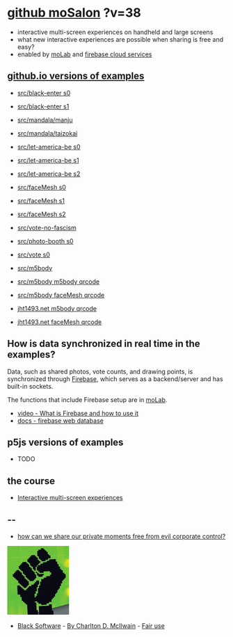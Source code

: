 # [github moSalon](https://github.com/molab-itp/moSalon) ?v=38

- interactive multi-screen experiences on handheld and large screens
- what new interactive experiences are possible when sharing is free and easy?
- enabled by [moLab](https://github.com/molab-itp/moLib) and [firebase cloud services](https://firebase.google.com)

## [github.io versions of examples](https://molab-itp.github.io/moSalon?v=38)

- [src/black-enter s0](src/black-enter/?v=38&group=s0)
- [src/black-enter s1](src/black-enter/?v=38&group=s1)

- [src/mandala/manju](src/mandala/manju?v=38)
- [src/mandala/taizokai](src/mandala/taizokai?v=38)

- [src/let-america-be s0](src/let-america-be/qrcode?v=38&group=s0)
- [src/let-america-be s1](src/let-america-be/qrcode?v=38&group=s1)
- [src/let-america-be s2](src/let-america-be/qrcode?v=38&group=s2)

- [src/faceMesh s0](src/faceMesh/qrcode?v=38)
- [src/faceMesh s1](src/faceMesh/qrcode?v=38&group=s1)
- [src/faceMesh s2](src/faceMesh/qrcode?v=38&group=s2)

- [src/vote-no-fascism](src/vote-no-fascism/?v=38)

- [src/photo-booth s0](src/photo-booth/?v=38)
- [src/vote s0](src/vote/?v=38)

- [src/m5body](src/m5body/?v=38)
- [src/m5body m5body qrcode](src/m5body/qrcode-m5body/?v=38&app=mo-m5body&group=m5body)
- [src/m5body faceMesh qrcode](src/m5body/qrcode-facemesh/?v=38&app=mo-m5body&group=m5body)
- [jht1493.net m5body qrcode](https://jht1493.net/moSalon/demo/m5body/qrcode-m5body/?v=38&app=mo-m5body&group=m5body)
- [jht1493.net faceMesh qrcode](https://jht1493.net/moSalon/demo/m5body/qrcode-facemesh/?v=38&app=mo-m5body&group=m5body)

## How is data synchronized in real time in the examples?

Data, such as shared photos, vote counts, and drawing points, is synchronized through [Firebase](https://firebase.google.com), which serves as a backend/server and has built-in sockets.

The functions that include Firebase setup are in [moLab](https://github.com/molab-itp/moLib).

- [video - What is Firebase and how to use it](https://www.youtube.com/watch?v=p9pgI3Mg-So&list=PLl-K7zZEsYLnfwBe4WgEw9ao0J0N1LYDR&index=8)
- [docs - firebase web database](https://firebase.google.com/docs/database/web/start?hl=en&authuser=0)

## p5js versions of examples

- TODO

## the course

- [Interactive multi-screen experiences](https://github.com/p5videoKit/IM-Screens-2024-03-ima)

## --

- [how can we share our private moments free from evil corporate control?](https://github.com/jht1493/jht-site?tab=readme-ov-file#why)

[![Black_Software](png/power-fist-142x158.png)](https://en.wikipedia.org/wiki/Black_Software)

- [Black Software](https://en.wikipedia.org/wiki/Black_Software) - [By Charlton D. McIlwain](https://global.oup.com/academic/product/black-software-9780190863845) - [Fair use](https://en.wikipedia.org/w/index.php?curid=67093597)
